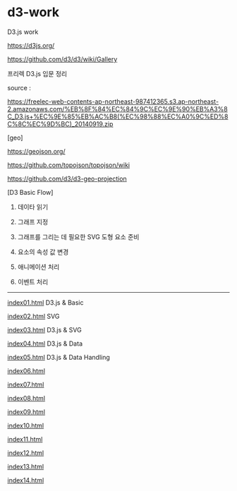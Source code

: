 # d3-work
D3.js work

https://d3js.org/

https://github.com/d3/d3/wiki/Gallery

프리렉 D3.js 입문 정리

 source : 

 https://freelec-web-contents-ap-northeast-987412365.s3.ap-northeast-2.amazonaws.com/%EB%8F%84%EC%84%9C%EC%9E%90%EB%A3%8C_D3.js+%EC%9E%85%EB%AC%B8(%EC%98%88%EC%A0%9C%ED%8C%8C%EC%9D%BC)_20140919.zip

[geo]

https://geojson.org/

https://github.com/topojson/topojson/wiki

https://github.com/d3/d3-geo-projection


[D3 Basic Flow]

1. 데이타 읽기

2. 그래프 지정

3. 그래프를 그리는 데 필요한  SVG 도형 요소 준비

4. 요소의 속성 값 변경

5. 애니메이션 처리 

6. 이벤트 처리 

------------------------------------------------

[index01.html](https://github.com/devsunset/d3-work/blob/main/index01.html)
D3.js & Basic

[index02.html](https://github.com/devsunset/d3-work/blob/main/index02.html)
SVG

[index03.html](https://github.com/devsunset/d3-work/blob/main/index03.html)
D3.js & SVG

[index04.html](https://github.com/devsunset/d3-work/blob/main/index04.html)
D3.js & Data

[index05.html](https://github.com/devsunset/d3-work/blob/main/index05.html)
D3.js & Data Handling

[index06.html](https://github.com/devsunset/d3-work/blob/main/index06.html)

[index07.html](https://github.com/devsunset/d3-work/blob/main/index07.html)

[index08.html](https://github.com/devsunset/d3-work/blob/main/index08.html)

[index09.html](https://github.com/devsunset/d3-work/blob/main/index09.html)

[index10.html](https://github.com/devsunset/d3-work/blob/main/index10.html)

[index11.html](https://github.com/devsunset/d3-work/blob/main/index11.html)

[index12.html](https://github.com/devsunset/d3-work/blob/main/index12.html)

[index13.html](https://github.com/devsunset/d3-work/blob/main/index13.html)

[index14.html](https://github.com/devsunset/d3-work/blob/main/index14.html)



